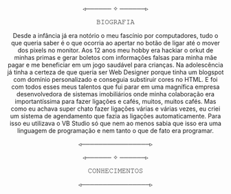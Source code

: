 <p align="center">◃────── ✧ ──────▹</p>
<p align="center">𝙱𝙸𝙾𝙶𝚁𝙰𝙵𝙸𝙰</p>

<p align="center">Desde a infância já era notório o meu fascínio por computadores, tudo o que queria saber é o que ocorria ao apertar no botão de ligar até o mover dos pixels no monitor. Aos 12 anos meu hobby era hackiar o orkut de minhas primas e gerar boletos com informações falsas para minha mãe pagar e me beneficiar em um jogo saudável para crianças. Na adolescência já tinha a certeza de que queria ser Web Designer porque tinha um blogspot com domínio personalizado e conseguia substiruir cores no HTML. E foi com todos esses meus talentos que fui parar em uma magnífica empresa desenvolvedora de sistemas imobiliários onde minha colaboração era importantíssima para fazer ligações e cafés, muitos, muitos cafés. Mas como eu achava super chato fazer ligações várias e várias vezes, eu criei um sistema de agendamento que fazia as ligações automaticamente. Para isso eu utilizava o VB Studio só que nem ao menos sabia que isso era uma linguagem de programação e nem tanto o que de fato era programar. </p>
<p align="center">◃────────────────▹</p>

<p align="center">◃────── ✧ ──────▹</p>
<p align="center">𝙲𝙾𝙽𝙷𝙴𝙲𝙸𝙼𝙴𝙽𝚃𝙾𝚂</p>
<p align="center">◃────────────────▹</p>


